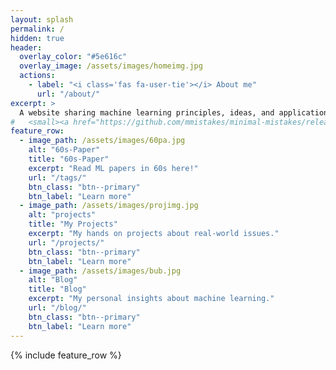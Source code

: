```yaml
---
layout: splash
permalink: /
hidden: true
header:
  overlay_color: "#5e616c"
  overlay_image: /assets/images/homeimg.jpg
  actions:
    - label: "<i class='fas fa-user-tie'></i> About me"
      url: "/about/"
excerpt: >
  A website sharing machine learning principles, ideas, and applications.<br />
#   <small><a href="https://github.com/mmistakes/minimal-mistakes/releases/tag/4.22.0">Latest release v4.22.0</a></small>
feature_row:
  - image_path: /assets/images/60pa.jpg
    alt: "60s-Paper"
    title: "60s-Paper"
    excerpt: "Read ML papers in 60s here!"
    url: "/tags/"
    btn_class: "btn--primary"
    btn_label: "Learn more"
  - image_path: /assets/images/projimg.jpg
    alt: "projects"
    title: "My Projects"
    excerpt: "My hands on projects about real-world issues."
    url: "/projects/"
    btn_class: "btn--primary"
    btn_label: "Learn more"
  - image_path: /assets/images/bub.jpg
    alt: "Blog"
    title: "Blog"
    excerpt: "My personal insights about machine learning."
    url: "/blog/"
    btn_class: "btn--primary"
    btn_label: "Learn more"      
---
```


{% include feature_row %}
